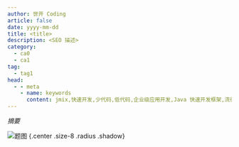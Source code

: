 ```yaml
---
author: 世开 Coding
article: false
date: yyyy-mm-dd
title: <title>
description: <SEO 描述>
category:
  - ca0
  - ca1
tag:
  - tag1
head:
  - - meta
    - name: keywords
      content: jmix,快速开发,少代码,低代码,企业级应用开发,Java 快速开发框架,流行 Java 框架
---
```


_摘要_

<!-- more -->


![题图](https://cdn.abmcode.com/zh-cn/jmix/_media/jmix-rest-diff-ways/jmix-rest-api.png) {.center .size-8 .radius .shadow}

<!-- # 大标题 -->
